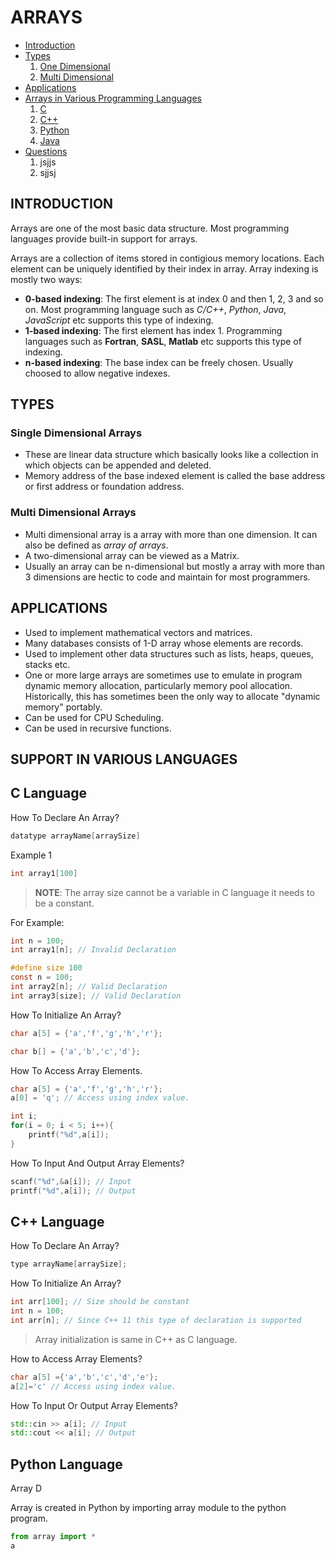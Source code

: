 # ARRAYS

- [Introduction](#introduction)
- [Types](#types)
  1. [One Dimensional](#single-dimensional-arrays)
  2. [Multi Dimensional](#multi-dimensional-arrays)
- [Applications](#applications)
- [Arrays in Various Programming Languages](#support-in-various-languages)
  1. [C](#c-language)
  2. [C++](#c-langauge-1)
  3. [Python](#python-language)
  4. [Java](#java-language)
- [Questions](#questions)
  1. jsjjs
  2. sjjsj

## INTRODUCTION

Arrays are one of the most basic data structure. Most programming languages provide built-in support for arrays.

Arrays are a collection of items stored in contigious memory locations.
Each element can be uniquely identified by their index in array.
Array indexing is mostly two ways:

- **0-based indexing**: The first element is at index 0 and then 1, 2, 3 and so on. Most programming language such as _C/C++_, _Python_, _Java_, _JavaScript_ etc supports this type of indexing.
- **1-based indexing**: The first element has index 1.
  Programming languages such as **Fortran**, **SASL**, **Matlab** etc supports this type of indexing.
- **n-based indexing**: The base index can be freely chosen. Usually choosed to allow negative indexes.

## TYPES

### Single Dimensional Arrays

- These are linear data structure which basically looks like a collection in which objects can be appended and deleted.
- Memory address of the base indexed element is called the base address or first address or foundation address.

### Multi Dimensional Arrays

- Multi dimensional array is a array with more than one dimension. It can also be defined as _array of arrays_.
- A two-dimensional array can be viewed as a Matrix.
- Usually an array can be n-dimensional but mostly a array with more than 3 dimensions are hectic to code and maintain for most programmers.

## APPLICATIONS

- Used to implement mathematical vectors and matrices.
- Many databases consists of 1-D array whose elements are records.
- Used to implement other data structures such as lists, heaps, queues, stacks etc.
- One or more large arrays are sometimes use to emulate in program dynamic memory allocation, particularly memory pool allocation. Historically, this has sometimes been the only way to allocate "dynamic memory" portably.
- Can be used for CPU Scheduling.
- Can be used in recursive functions.

## SUPPORT IN VARIOUS LANGUAGES

## C Language

How To Declare An Array?

```c
datatype arrayName[arraySize]
```

Example 1

```c
int array1[100]
```

> **NOTE**: The array size cannot be a variable in C language it needs to be a constant.

For Example:

```c
int n = 100;
int array1[n]; // Invalid Declaration

#define size 100
const n = 100;
int array2[n]; // Valid Declaration
int array3[size]; // Valid Declaration
```

How To Initialize An Array?

```c
char a[5] = {'a','f','g','h','r'};

char b[] = {'a','b','c','d'};
```

How To Access Array Elements.

```c
char a[5] = {'a','f','g','h','r'};
a[0] = 'q'; // Access using index value.

int i;
for(i = 0; i < 5; i++){
    printf("%d",a[i]);
}
```

How To Input And Output Array Elements?

```c
scanf("%d",&a[i]); // Input
printf("%d",a[i]); // Output
```

## C++ Language

How To Declare An Array?

```cpp
type arrayName[arraySize];
```

How To Initialize An Array?

```cpp
int arr[100]; // Size should be constant
int n = 100;
int arr[n]; // Since C++ 11 this type of declaration is supported
```

> Array initialization is same in C++ as C language.

How to Access Array Elements?

```cpp
char a[5] ={'a','b','c','d','e'};
a[2]='c' // Access using index value.
```

How To Input Or Output Array Elements?

```cpp
std::cin >> a[i]; // Input
std::cout << a[i]; // Output
```

## Python Language

Array D

Array is created in Python by importing array module to the python program.

```python
from array import *
a
```
